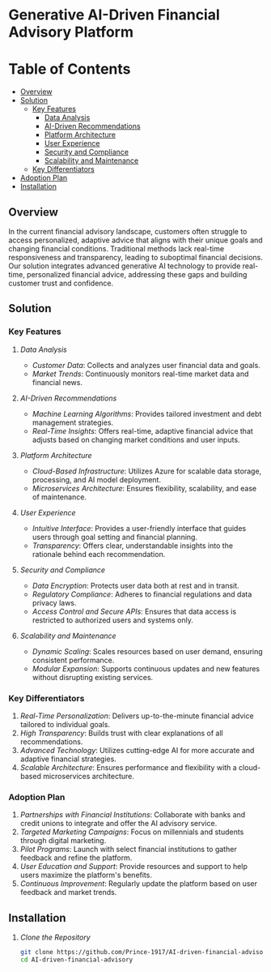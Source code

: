 # Generative AI-Driven Financial Advisory Platform

# Table of Contents

- [Overview](#Overview)
- [Solution](#Solution)
  - [Key Features](#Key-features)
    - [Data Analysis](#Data-Analysis)
    - [AI-Driven Recommendations](#Ai-Driven-Recommendations)
    - [Platform Architecture](#Platform-Architecture)
    - [User Experience](#user-experience)
    - [Security and Compliance](#security-and-compliance)
    - [Scalability and Maintenance](#scalability-and-maintenance)
  - [Key Differentiators](#Key-Differentiators)
- [Adoption Plan](#adoption-plan)
- [Installation](#installation)

## Overview

In the current financial advisory landscape, customers often struggle to access personalized, adaptive advice that aligns with their unique goals and changing financial conditions. Traditional methods lack real-time responsiveness and transparency, leading to suboptimal financial decisions. Our solution integrates advanced generative AI technology to provide real-time, personalized financial advice, addressing these gaps and building customer trust and confidence.

## Solution

### Key Features

1. *Data Analysis*
   - *Customer Data*: Collects and analyzes user financial data and goals.
   - *Market Trends*: Continuously monitors real-time market data and financial news.

2. *AI-Driven Recommendations*
   - *Machine Learning Algorithms*: Provides tailored investment and debt management strategies.
   - *Real-Time Insights*: Offers real-time, adaptive financial advice that adjusts based on changing market conditions and user inputs.

3. *Platform Architecture*
   - *Cloud-Based Infrastructure*: Utilizes Azure for scalable data storage, processing, and AI model deployment.
   - *Microservices Architecture*: Ensures flexibility, scalability, and ease of maintenance.

4. *User Experience*
   - *Intuitive Interface*: Provides a user-friendly interface that guides users through goal setting and financial planning.
   - *Transparency*: Offers clear, understandable insights into the rationale behind each recommendation.

5. *Security and Compliance*
   - *Data Encryption*: Protects user data both at rest and in transit.
   - *Regulatory Compliance*: Adheres to financial regulations and data privacy laws.
   - *Access Control and Secure APIs*: Ensures that data access is restricted to authorized users and systems only.

6. *Scalability and Maintenance*
   - *Dynamic Scaling*: Scales resources based on user demand, ensuring consistent performance.
   - *Modular Expansion*: Supports continuous updates and new features without disrupting existing services.

### Key Differentiators

1. *Real-Time Personalization*: Delivers up-to-the-minute financial advice tailored to individual goals.
2. *High Transparency*: Builds trust with clear explanations of all recommendations.
3. *Advanced Technology*: Utilizes cutting-edge AI for more accurate and adaptive financial strategies.
4. *Scalable Architecture*: Ensures performance and flexibility with a cloud-based microservices architecture.

### Adoption Plan

1. *Partnerships with Financial Institutions*: Collaborate with banks and credit unions to integrate and offer the AI advisory service.
2. *Targeted Marketing Campaigns*: Focus on millennials and students through digital marketing.
3. *Pilot Programs*: Launch with select financial institutions to gather feedback and refine the platform.
4. *User Education and Support*: Provide resources and support to help users maximize the platform's benefits.
5. *Continuous Improvement*: Regularly update the platform based on user feedback and market trends.

## Installation

1. *Clone the Repository*
   ```sh
   git clone https://github.com/Prince-1917/AI-driven-financial-advisory.git
   cd AI-driven-financial-advisory